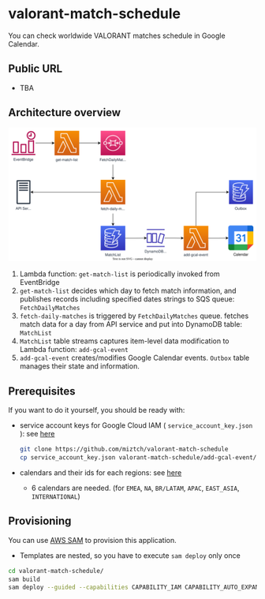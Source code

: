 # valorant-match-schedule

You can check worldwide VALORANT matches schedule in Google Calendar.

## Public URL

- TBA

## Architecture overview
![architecture](image/valorant-match-schedule.drawio.svg)

1. Lambda function: `get-match-list` is periodically invoked from EventBridge
2. `get-match-list` decides which day to fetch match information, and publishes records including specified dates strings to SQS queue: `FetchDailyMatches`
3. `fetch-daily-matches` is triggered by `FetchDailyMatches` queue. fetches match data for a day from API service and put into DynamoDB table: `MatchList`
4. `MatchList` table streams captures item-level data modification to Lambda function: `add-gcal-event`
5. `add-gcal-event` creates/modifies Google Calendar events. `Outbox` table manages their state and information.

## Prerequisites

If you want to do it yourself, you should be ready with:
- service account keys for Google Cloud IAM ( `service_account_key.json` ): see [here](https://cloud.google.com/iam/docs/creating-managing-service-account-keys)

    ```bash
    git clone https://github.com/miztch/valorant-match-schedule
    cp service_account_key.json valorant-match-schedule/add-gcal-event/function/service_account_key.json
    ```
- calendars and their ids for each regions: see [here](https://docs.simplecalendar.io/find-google-calendar-id/)
  - 6 calendars are needed. (for `EMEA`, `NA`, `BR/LATAM`, `APAC`, `EAST_ASIA`, `INTERNATIONAL`)

## Provisioning

You can use [AWS SAM](https://docs.aws.amazon.com/serverless-application-model/latest/developerguide/serverless-sam-cli-install.html) to provision this application.
- Templates are nested, so you have to execute `sam deploy` only once

```bash
cd valorant-match-schedule/
sam build
sam deploy --guided --capabilities CAPABILITY_IAM CAPABILITY_AUTO_EXPAND
```
